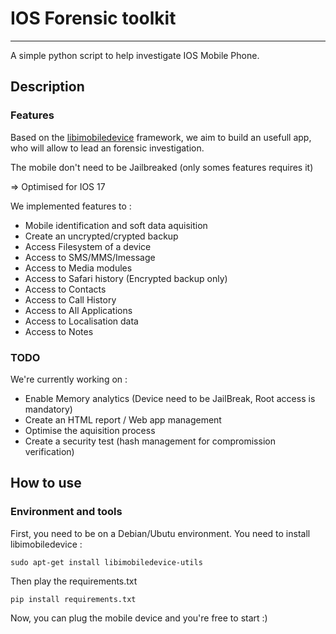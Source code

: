 # IOS Forensic toolkit 
_____________


A simple python script to help investigate IOS Mobile Phone.

## Description
### Features 
Based on the [libimobiledevice](https://github.com/libimobiledevice/libimobiledevice) framework, we aim to build an usefull app, who will allow to lead an forensic investigation.

The mobile don't need to be Jailbreaked (only somes features requires it)

=> Optimised for IOS 17

We implemented features to : 
- Mobile identification and soft data aquisition
- Create an uncrypted/crypted backup 
- Access Filesystem of a device
- Access to SMS/MMS/Imessage
- Access to Media modules
- Access to Safari history (Encrypted backup only)
- Access to Contacts
- Access to Call History
- Access to All Applications 
- Access to Localisation data
- Access to Notes 

### TODO 
We're currently working on : 
- Enable Memory analytics (Device need to be JailBreak, Root access is mandatory)
- Create an HTML report / Web app management 
- Optimise the aquisition process 
- Create a security test (hash management for compromission verification)

## How to use 
### Environment and tools
First, you need to be on a Debian/Ubutu environment.
You need to install libimobiledevice : 
```
sudo apt-get install libimobiledevice-utils
```

Then play the requirements.txt 
```
pip install requirements.txt
```

Now, you can plug the mobile device and you're free to start :) 